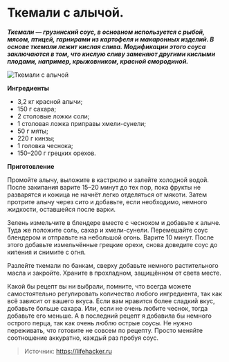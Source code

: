 # Ткемали с алычой.
_**Ткемали — грузинский соус, в основном используется с рыбой, мясом, птицей, гарнирами из картофеля и макаронных изделий. В основе ткемали лежит кислая слива. Модификации этого соуса заключаются в том, что кислую сливу заменяют другими кислыми плодами, например, крыжовником, красной смородиной.**_

![Ткемали с алычой](/images/Kulinar/Sous/tkemali_03.jpg 'Ткемали с алычой')

**Ингредиенты**

- 3,2 кг красной алычи;
- 150 г сахара;
- 2 столовые ложки соли;
- 1 столовая ложка приправы хмели-сунели;
- 50 г мяты;
- 220 г кинзы;
- 1 головка чеснока;
- 150–200 г грецких орехов.

**Приготовление**

Промойте алычу, выложите в кастрюлю и залейте холодной водой. После закипания варите 15–20 минут до тех пор, пока фрукты не разварятся и кожица не начнёт легко отделяться от мякоти. Затем протрите алычу через сито и добавьте, если необходимо, немного жидкости, оставшейся после варки.

Зелень измельчите в блендере вместе с чесноком и добавьте к алыче. Туда же положите соль, сахар и хмели-сунели. Перемешайте соус блендером и отправьте на небольшой огонь. Варите 10 минут. После этого добавьте измельчённые грецкие орехи, снова доведите соус до кипения и снимите с огня.

Разлейте ткемали по банкам, сверху добавьте немного растительного масла и закройте. Храните в прохладном, защищённом от света месте.

Какой бы рецепт вы ни выбрали, помните, что всегда можете самостоятельно регулировать количество любого ингредиента, так как всё зависит от вашего вкуса. Если вам нравится более сладкий вкус, добавьте больше сахара. Или, если не очень любите чеснок, тогда добавьте его меньше. А в последний рецепт я добавила бы немного острого перца, так как очень люблю острые соусы. Не нужно переживать, что готовите не совсем по рецепту. Просто меняйте соотношение аккуратно, каждый раз пробуя соус.

> Источник: https://lifehacker.ru
